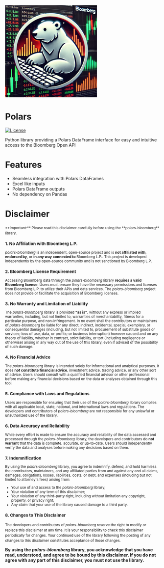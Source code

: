 # ![Polars Bloomberg Logo](assets/polars_bloomberg_logo.png)

# Polars 
[![License](https://img.shields.io/badge/license-Apache%202.0-blue.svg)](LICENSE)

Python library providing a Polars DataFrame interface for easy and intuitive access to the Bloomberg Open API

# Features
- Seamless integration with Polars DataFrames
- Excel like inputs
- Polars DataFrame outputs
- No dependency on Pandas


# Disclaimer
<small>
**Important:** Please read this disclaimer carefully before using the **polars-bloomberg** library.

### 1. No Affiliation with Bloomberg L.P.

*polars-bloomberg* is an independent, open-source project and is **not affiliated with**, **endorsed by**, or **in any way connected to** Bloomberg L.P.. This project is developed independently by the open-source community and is not sanctioned by Bloomberg L.P.

### 2. Bloomberg License Requirement

Accessing Bloomberg data through the *polars-bloomberg* library **requires a valid Bloomberg license**. Users must ensure they have the necessary permissions and licenses from Bloomberg L.P. to utilize their APIs and data services. The *polars-bloomberg* project does not provide or facilitate the acquisition of Bloomberg licenses.

### 3. No Warranty and Limitation of Liability

The *polars-bloomberg* library is provided **"as is"**, without any express or implied warranties, including, but not limited to, warranties of merchantability, fitness for a particular purpose, and non-infringement. In no event shall the contributors or maintainers of *polars-bloomberg* be liable for any direct, indirect, incidental, special, exemplary, or consequential damages (including, but not limited to, procurement of substitute goods or services; loss of use, data, or profits; or business interruption) however caused and on any theory of liability, whether in contract, strict liability, or tort (including negligence or otherwise) arising in any way out of the use of this library, even if advised of the possibility of such damage.

### 4. No Financial Advice

The *polars-bloomberg* library is intended solely for informational and analytical purposes. It does **not constitute financial advice**, investment advice, trading advice, or any other sort of advice. Users should consult with a qualified financial advisor or other professional before making any financial decisions based on the data or analyses obtained through this tool.

### 5. Compliance with Laws and Regulations

Users are responsible for ensuring that their use of the *polars-bloomberg* library complies with all applicable local, state, national, and international laws and regulations. The developers and contributors of *polars-bloomberg* are not responsible for any unlawful or unauthorized use of the library.

### 6. Data Accuracy and Reliability

While every effort is made to ensure the accuracy and reliability of the data accessed and processed through the *polars-bloomberg* library, the developers and contributors do **not warrant** that the data is complete, accurate, or up-to-date. Users should independently verify the data and analyses before making any decisions based on them.

### 7. Indemnification

By using the *polars-bloomberg* library, you agree to indemnify, defend, and hold harmless the contributors, maintainers, and any affiliated parties from and against any and all claims, damages, obligations, losses, liabilities, costs, or debt, and expenses (including but not limited to attorney's fees) arising from:
- Your use of and access to the *polars-bloomberg* library;
- Your violation of any term of this disclaimer;
- Your violation of any third-party right, including without limitation any copyright, property, or privacy right;
- Any claim that your use of the library caused damage to a third party.

### 8. Changes to This Disclaimer

The developers and contributors of *polars-bloomberg* reserve the right to modify or replace this disclaimer at any time. It is your responsibility to check this disclaimer periodically for changes. Your continued use of the library following the posting of any changes to this disclaimer constitutes acceptance of those changes.
</small>

**By using the *polars-bloomberg* library, you acknowledge that you have read, understood, and agree to be bound by this disclaimer. If you do not agree with any part of this disclaimer, you must not use the library.**
